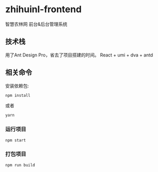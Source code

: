 # zhihuinl-frontend
智慧农林网 前台&后台管理系统  

## 技术栈
用了Ant Design Pro，省去了项目搭建的时间。
React + umi + dva + antd

## 相关命令

安装依赖包:

```bash
npm install
```

或者

```bash
yarn
```

### 运行项目

```bash
npm start
```

### 打包项目

```bash
npm run build
```
